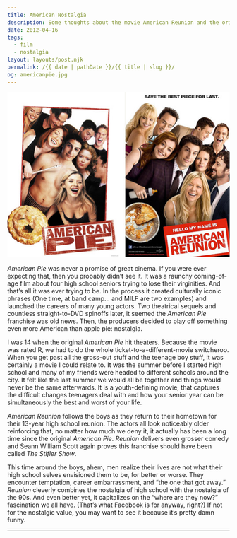 ```yaml
---
title: American Nostalgia
description: Some thoughts about the movie American Reunion and the original American Pie.
date: 2012-04-16
tags: 
  - film
  - nostalgia
layout: layouts/post.njk
permalink: /{{ date | pathDate }}/{{ title | slug }}/
og: americanpie.jpg
---
```


![American Pie and American Reunion posters side by side](/img/americanpie.jpg)

_American Pie_ was never a promise of great cinema. If you were ever expecting that, then you probably didn’t see it. It was a raunchy coming-of-age film about four high school seniors trying to lose their virginities. And that’s all it was ever trying to be. In the process it created culturally iconic phrases (One time, at band camp… and MILF are two examples) and launched the careers of many young actors. Two theatrical sequels and countless straight-to-DVD spinoffs later, it seemed the _American Pie_ franchise was old news. Then, the producers decided to play off something even more American than apple pie: nostalgia.

I was 14 when the original _American Pie_ hit theaters. Because the movie was rated R, we had to do the whole ticket-to-a-different-movie switcheroo. When you get past all the gross-out stuff and the teenage boy stuff, it was certainly a movie I could relate to. It was the summer before I started high school and many of my friends were headed to different schools around the city. It felt like the last summer we would all be together and things would never be the same afterwards. It is a youth-defining movie, that captures the difficult changes teenagers deal with and how your senior year can be simultaneously the best and worst of your life.

_American Reunion_ follows the boys as they return to their hometown for their 13-year high school reunion. The actors all look noticeably older reinforcing that, no matter how much we deny it, it actually has been a long time since the original _American Pie_. _Reunion_ delivers even grosser comedy and Seann William Scott again proves this franchise should have been called _The Stifler Show_.

This time around the boys, ahem, men realize their lives are not what their high school selves envisioned them to be, for better or worse. They encounter temptation, career embarrassment, and “the one that got away.” _Reunion_ cleverly combines the nostalgia of high school with the nostalgia of the 90s. And even better yet, it capitalizes on the “where are they now?” fascination we all have. (That’s what Facebook is for anyway, right?) If not for the nostalgic value, you may want to see it because it’s pretty damn funny.

---
